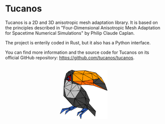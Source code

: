 # Tucanos

Tucanos is a 2D and 3D anisotropic mesh adaptation library. It is based on the principles described in "Four-Dimensional Anisotropic Mesh Adaptation for Spacetime Numerical Simulations" by Philip Claude Caplan.

The project is enterily coded in Rust, but it also has a Python interface.

You can find more information and the source code for Tucanos on its official GitHub repository: <https://github.com/tucanos/tucanos>.

<br>

<center>
<img src="../images/tucano.svg" alt="Logo Tucanos" width="30%">
<center>



